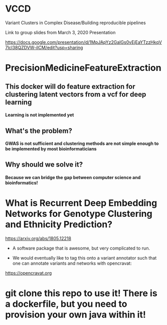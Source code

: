 # VCCD
Variant Clusters in Complex Disease/Building reproducible pipelines


Link to group slides from March 3, 2020 Presentation

https://docs.google.com/presentation/d/1MpJApYz2GaIGs0vEjEaYTzzHkqV7lcl38QZDVW-iICM/edit?usp=sharing

# PrecisionMedicineFeatureExtraction

## This docker will do feature extraction for clustering latent vectors from a vcf for deep learning 

#### Learning is not implemented yet

## What's the problem?

#### GWAS is not sufficient and clustering methods are not simple enough to be implemented by most bioinformaticians

## Why should we solve it?

#### Because we can bridge the gap between computer science and bioinformatics!

# What is Recurrent Deep Embedding Networks for Genotype Clustering and Ethnicity Prediction?

https://arxiv.org/abs/1805.12218

+ A software package that is awesome, but very complicated to run.  

+ We would eventually like to tag this onto a variant annotator such that one can annotate variants and networks with opencravat:

https://opencravat.org

# git clone this repo to use it! There is a dockerfile, but you need to provision your own java within it!

